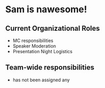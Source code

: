 # Sam is nawesome!

## Current Organizational Roles
* MC responsibilities
* Speaker Moderation
* Presentation Night Logistics

## Team-wide responsibilities
* has not been assigned any
